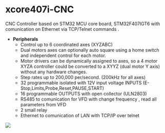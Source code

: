 # xcore407i-CNC

CNC Controller based on STM32 MCU core board, STM32F407IGT6 with comunication on Ethernet via TCP/Telnet commands .
- **Peripherals**
  - Control up to 6 coordinated axes (XYZABC)
  - Dual motors axes can optionally auto square using a home switch and independent control for each motor.
  - Motor drivers can be dynamically assigned to axes, so a 4 motor XYZA controller could be converted to a XYYZ (dual motor Y axis) without any hardware changes.
  - Step rates up to 200,000 per/second. (200kHz for all axes)
  - 32 programmable isolated with 12V input voltage  INPUTS (E-Stop,Limits,Probe,Reset,PAUSE,START)
  - 16 programmable OUTPUTS with open collector (ULN2803) 
  - RS485 to comunication for VFD with change frequency , read all parameters from VFD
  - 2 small relay 
  - Ethernet to comunication of LAN with TCP/IP over telnet 

<img src="https://github.com/rafik84/xcore407i-CNC/blob/main/board.jpg">
